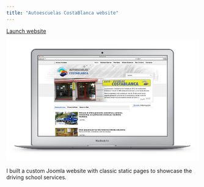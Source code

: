 ```yaml
---
title: "Autoescuelas CostaBlanca website"
---
```


<p class="work-links">
<a class="btn icon icon-external" href="http://costablanca.herokuapp.com" target="_blank">Launch website</a>
</p>

![](./images/1.jpg)

I built a custom Joomla website with classic static pages to showcase the driving school services.
